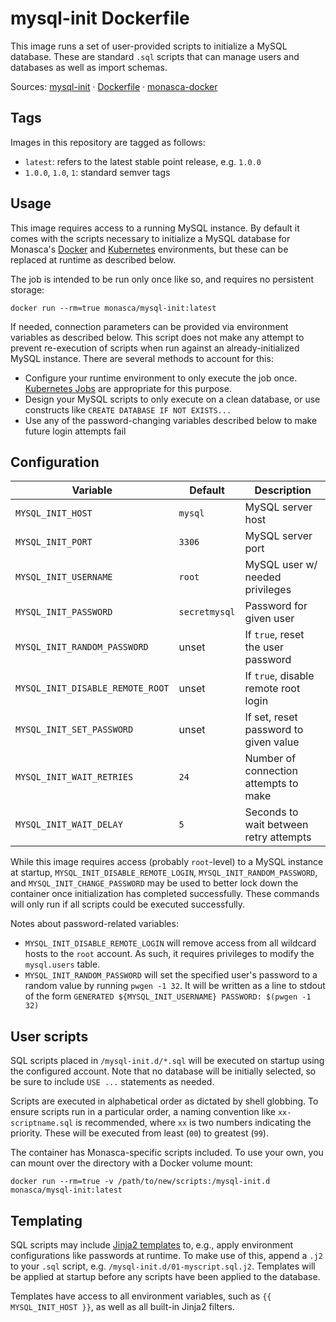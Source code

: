 mysql-init Dockerfile
=====================

This image runs a set of user-provided scripts to initialize a MySQL database.
These are standard `.sql` scripts that can manage users and databases as well as
import schemas.

Sources: [mysql-init][1] &middot; [Dockerfile][2] &middot; [monasca-docker][3]

Tags
----

Images in this repository are tagged as follows:

 * `latest`: refers to the latest stable point release, e.g. `1.0.0`
 * `1.0.0`, `1.0`, `1`: standard semver tags

Usage
-----

This image requires access to a running MySQL instance. By default it comes with
the scripts necessary to initialize a MySQL database for Monasca's
[Docker][3] and [Kubernetes][4] environments, but these can be replaced at
runtime as described below.

The job is intended to be run only once like so, and requires no persistent
storage:

    docker run --rm=true monasca/mysql-init:latest

If needed, connection parameters can be provided via environment variables as
described below. This script does not make any attempt to prevent re-execution
of scripts when run against an already-initialized MySQL instance. There are
several methods to account for this:

 * Configure your runtime environment to only execute the job once.
   [Kubernetes Jobs][5] are appropriate for this purpose.
 * Design your MySQL scripts to only execute on a clean database, or use
   constructs like `CREATE DATABASE IF NOT EXISTS...`
 * Use any of the password-changing variables described below to make future
   login attempts fail

Configuration
-------------

| Variable              | Default          | Description                     |
|-----------------------|------------------|---------------------------------|
| `MYSQL_INIT_HOST`     | `mysql`          | MySQL server host               |
| `MYSQL_INIT_PORT`     | `3306`           | MySQL server port               |
| `MYSQL_INIT_USERNAME` | `root`           | MySQL user w/ needed privileges |
| `MYSQL_INIT_PASSWORD` | `secretmysql`    | Password for given user         |
| `MYSQL_INIT_RANDOM_PASSWORD`     | unset | If `true`, reset the user password    |
| `MYSQL_INIT_DISABLE_REMOTE_ROOT` | unset | If `true`, disable remote root login  |
| `MYSQL_INIT_SET_PASSWORD`        | unset | If set, reset password to given value |
| `MYSQL_INIT_WAIT_RETRIES`        | `24` | Number of connection attempts to make  |
| `MYSQL_INIT_WAIT_DELAY`          | `5`  | Seconds to wait between retry attempts |

While this image requires access (probably `root`-level) to a MySQL instance at
startup, `MYSQL_INIT_DISABLE_REMOTE_LOGIN`, `MYSQL_INIT_RANDOM_PASSWORD`, and
`MYSQL_INIT_CHANGE_PASSWORD` may be used to better lock down the container
once initialization has completed successfully. These commands will only run
if all scripts could be executed successfully.

Notes about password-related variables:
 * `MYSQL_INIT_DISABLE_REMOTE_LOGIN` will remove access from all wildcard hosts
   to the `root` account. As such, it requires privileges to modify the
   `mysql.users` table.
 * `MYSQL_INIT_RANDOM_PASSWORD` will set the specified user's password to a
   random value by running `pwgen -1 32`. It will be written as a line to stdout
   of the form `GENERATED ${MYSQL_INIT_USERNAME} PASSWORD: $(pwgen -1 32)`

User scripts
------------

SQL scripts placed in `/mysql-init.d/*.sql` will be executed on startup using
the configured account. Note that no database will be initially selected, so
be sure to include `USE ...` statements as needed.

Scripts are executed in alphabetical order as dictated by shell globbing. To
ensure scripts run in a particular order, a naming convention like
`xx-scriptname.sql` is recommended, where `xx` is two numbers indicating the
priority. These will be executed from least (`00`) to greatest (`99`).

The container has Monasca-specific scripts included. To use your own, you can
mount over the directory with a Docker volume mount:

    docker run --rm=true -v /path/to/new/scripts:/mysql-init.d monasca/mysql-init:latest

Templating
----------

SQL scripts may include [Jinja2 templates][6] to, e.g., apply environment
configurations like passwords at runtime. To make use of this, append a `.j2` to
your `.sql` script, e.g. `/mysql-init.d/01-myscript.sql.j2`. Templates will be
applied at startup before any scripts have been applied to the database.

Templates have access to all environment variables, such as
`{{ MYSQL_INIT_HOST }}`, as well as all built-in Jinja2 filters.

[1]: https://github.com/hpcloud-mon/monasca-docker/blob/master/mysql-init/
[2]: https://github.com/hpcloud-mon/monasca-docker/blob/master/mysql-init/Dockerfile
[3]: https://github.com/hpcloud-mon/monasca-docker/
[4]: https://github.com/hpcloud-mon/monasca-docker/blob/master/k8s/
[5]: https://kubernetes.io/docs/user-guide/jobs/
[6]: http://jinja.pocoo.org/
